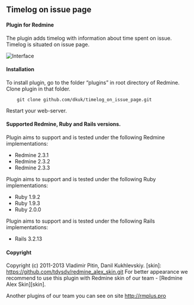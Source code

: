 ## Timelog on issue page

#### Plugin for Redmine

The plugin adds timelog with information about time spent on issue.
Timelog is situated on issue page.

![Interface](https://github.com/dkuk/timelog_on_issue_page/raw/master/screenshots/interface.png "Interface")

#### Installation
To install plugin, go to the folder “plugins” in root directory of Redmine. Clone plugin in that folder.

		git clone github.com/dkuk/timelog_on_issue_page.git

Restart your web-server.

#### Supported Redmine, Ruby and Rails versions.

Plugin aims to support and is tested under the following Redmine implementations:
* Redmine 2.3.1
* Redmine 2.3.2
* Redmine 2.3.3

Plugin aims to support and is tested under the following Ruby implementations:
* Ruby 1.9.2
* Ruby 1.9.3
* Ruby 2.0.0

Plugin aims to support and is tested under the following Rails implementations:
* Rails 3.2.13

#### Copyright
Copyright (c) 2011-2013 Vladimir Pitin, Danil Kukhlevskiy.
[skin]: https://github.com/tdvsdv/redmine_alex_skin.git
For better appearance we recommend to use this plugin with Redmine skin of our team - [Redmine Alex Skin][skin].

Another plugins of our team you can see on site http://rmplus.pro
